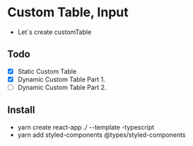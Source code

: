 # Custom Table, Input
- Let`s create customTable

## Todo
- [x] Static Custom Table 
- [x] Dynamic Custom Table Part 1.
- [ ] Dynamic Custom Table Part 2.

## Install
- yarn create react-app ./ --template -typescript
- yarn add styled-components @types/styled-components

